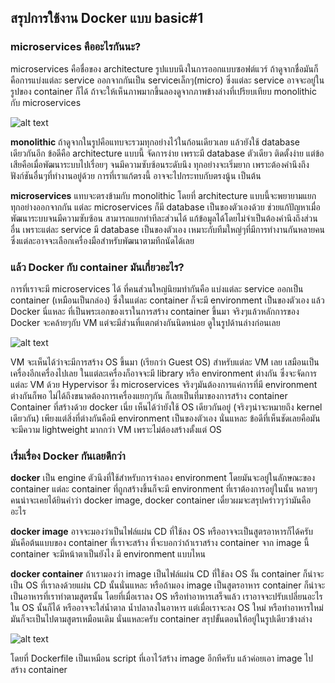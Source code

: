 ## สรุปการใช้งาน Docker แบบ basic#1

### microservices คืออะไรกันนะ?
microservices คือชื่อของ architecture รูปแบบนึงในการออกแบบซอฟต์แวร์ ถ้าดูจากชื่อมันก็คือการแบ่งแต่ละ service ออกจากกันเป็น serviceเล็กๆ(micro) ซึ่งแต่ละ service อาจจะอยู่ในรูปของ container ก็ได้ ถ้าจะให้เห็นภาพมากขึ้นลองดูจากภาพข้างล่างที่เปรียบเทียบ monolithic กับ microservices

![alt text](https://)

**monolithic** ถ้าดูจากในรูปคือแทบจะรวมทุกอย่างไว้ในก้อนเดียวเลย แล้วยังใช้ database เดียวกันอีก ข้อดีคือ architecture แบบนี้ จัดการง่าย เพราะมี database ตัวเดียว ติดตั้งง่าย แต่ข้อเสียคือเมื่อพัฒนาระบบไปเรื่อยๆ จนมีความซับซ้อนระดับนึง ทุกอย่างจะเริ่มยาก เพราะต้องคำนึงถึงฟังก์ชันอื่นๆที่ทำงานอยู่ด้วย การที่เราแก้ตรงนี้ อาจจะไปกระทบกับตรงนู้น เป็นต้น

**microservices** แทบจะตรงข้ามกับ monolithic โดยที่ architecture แบบนี้จะพยายามแยกทุกอย่างออกจากกัน แต่ละ microservices ก็มี database เป็นของตัวเองด้วย ช่วยแก้ปัญหาเมื่อพัฒนาระบบจนมีความซับซ้อน สามารถแยกทำทีละส่วนได้ แก้ข้อมูลได้โดยไม่จำเป็นต้องคำนึงถึงส่วนอื่น เพราะแต่ละ service มี database เป็นของตัวเอง เหมาะกับทีมใหญ่ๆที่มีการทำงานกันหลายคน ซึ่งแต่ละอาจจะเลือกเครื่องมือสำหรับพัฒนาตามทีถนัดได้เลย

### แล้ว Docker กับ container มันเกี่ยวอะไร?
การที่เราจะมี microservices ได้ ที่คนส่วนใหญ่นิยมทำกันคือ แบ่งแต่ละ service ออกเป็น container (เหมือนเป็นกล่อง) ซึ่งในแต่ละ container ก็จะมี environment เป็นของตัวเอง
แล้ว Docker นี่แหละ ที่เป็นพระเอกของเราในการสร้าง container ขึ้นมา จริงๆแล้วหลักการของ Docker จะคล้ายๆกับ VM แต่จะมีส่วนที่แตกต่างกันนิดหน่อย ดูในรูปด้านล่างก่อนเลย

![alt text](https://)

VM จะเห็นได้ว่าจะมีการสร้าง OS ขึ้นมา (เรียกว่า Guest OS) สำหรับแต่ละ VM เลย เสมือนเป็นเครื่องอีกเครื่องไปเลย ในแต่ละเครื่องก็อาจจะมี library หรือ environment ต่างกัน ซึ่งจะจัดการแต่ละ VM ด้วย Hypervisor
ซึ่ง microservices จริงๆมันต้องการแค่การที่มี environment ต่างกันก็พอ ไม่ได้ถึงขนาดต้องการเครื่องแยกๆกัน ก็เลยเป็นที่มาของการสร้าง container
Container ที่สร้างด้วย docker เนี่ย เห็นได้ว่ายังใช้ OS เดียวกันอยู่ (จริงๆน่าจะหมายถึง kernel เดียวกัน) เพียงแต่สิ่งที่ต่างกันคือมี environment เป็นของตัวเอง นั่นแหละ ข้อดีที่เห็นชัดเลยคือมันจะมีความ lightweight มากกว่า VM เพราะไม่ต้องสร้างตั้งแต่ OS

### เริ่มเรื่อง Docker กันเลยดีกว่า

**docker** เป็น engine ตัวนึงที่ใช้สำหรับการจำลอง environment โดยมันจะอยู่ในลักษณะของ container แต่ละ container ที่ถูกสร้างขึ้นก็จะมี environment ที่เราต้องการอยู่ในนั้น หลายๆคนน่าจะเคยได้ยินคำว่า docker image, docker container เดี๋ยวผมจะสรุปคร่าวๆว่ามันคืออะไร

**docker image** อาจจะมองว่าเป็นไฟล์แผ่น CD ที่ใช้ลง OS หรืออาจจะเป็นสูตรอาหารก็ได้ครับ มันคือต้นแบบของ container ที่เราจะสร้าง ที่จะบอกว่าถ้าเราสร้าง container จาก image นี้ container จะมีหน้าตาเป็นยังไง มี environment แบบไหน

**docker container** ถ้าเรามองว่า image เป็นไฟล์แผ่น CD ที่ใช้ลง OS งั้น container ก็น่าจะเป็น OS ที่เราลงด้วยแผ่น CD นั้นนั่นแหละ หรือถ้ามอง image เป็นสูตรอาหาร container ก็น่าจะเป็นอาหารที่เราทำตามสูตรนั้น โดยที่เมื่อเราลง OS หรือทำอาหารเสร็จแล้ว เราอาจจะปรับเปลี่ยนอะไรใน OS นั้นก็ได้ หรืออาจจะใส่น้ำตาล น้ำปลาลงในอาหาร แต่เมื่อเราจะลง OS ใหม่ หรือทำอาหารใหม่ มันก็จะเป็นไปตามสูตรเหมือนเดิม นั่นแหละครับ container
สรุปขั้นตอนให้อยู่ในรูปเดียวข้างล่าง

![alt text](https://)

โดยที่ Dockerfile เป็นเหมือน script ที่เอาไว้สร้าง image อีกทีครับ แล้วค่อยเอา image ไปสร้าง container
